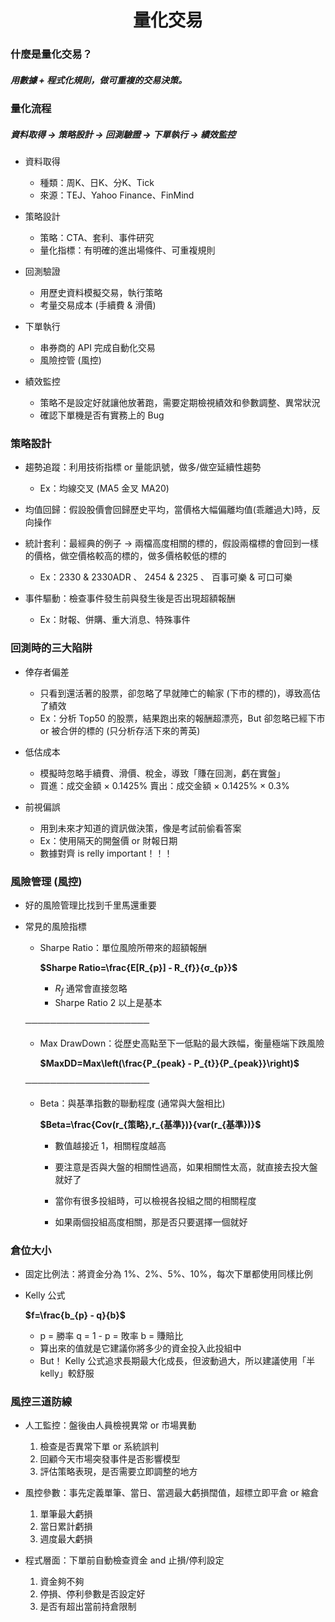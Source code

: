 <h1 align="center">量化交易</h1>

### 什麼是量化交易？

##### 用數據 + 程式化規則，做可重複的交易決策。


### 量化流程

##### 資料取得 → 策略設計 → 回測驗證 → 下單執行 → 績效監控

- 資料取得
    - 種類：周K、日K、分K、Tick
    - 來源：TEJ、Yahoo Finance、FinMind

- 策略設計
    - 策略：CTA、套利、事件研究
    - 量化指標：有明確的進出場條件、可重複規則

- 回測驗證
    - 用歷史資料模擬交易，執行策略
    - 考量交易成本 (手續費 & 滑價)

- 下單執行
    - 串券商的 API 完成自動化交易
    - 風險控管 (風控)

- 績效監控
    - 策略不是設定好就讓他放著跑，需要定期檢視績效和參數調整、異常狀況
    - 確認下單機是否有實務上的 Bug


### 策略設計

- 趨勢追蹤：利用技術指標 or 量能訊號，做多/做空延續性趨勢
    - Ex：均線交叉 (MA5 金叉 MA20)

- 均值回歸：假設股價會回歸歷史平均，當價格大幅偏離均值(乖離過大)時，反向操作

- 統計套利：最經典的例子 → 兩檔高度相關的標的，假設兩檔標的會回到一樣的價格，做空價格較高的標的，做多價格較低的標的
    - Ex：2330 & 2330ADR 、 2454 & 2325 、 百事可樂 & 可口可樂

- 事件驅動：檢查事件發生前與發生後是否出現超額報酬
    - Ex：財報、併購、重大消息、特殊事件

### 回測時的三大陷阱

- 倖存者偏差
    - 只看到還活著的股票，卻忽略了早就陣亡的輸家 (下市的標的)，導致高估了績效
    - Ex：分析 Top50 的股票，結果跑出來的報酬超漂亮，But 卻忽略已經下市 or 被合併的標的 (只分析存活下來的菁英)

- 低估成本
    - 模擬時忽略手續費、滑價、稅金，導致「賺在回測，虧在實盤」
    - 買進：成交金額 × 0.1425%      賣出：成交金額 × 0.1425% × 0.3%

- 前視偏誤
    - 用到未來才知道的資訊做決策，像是考試前偷看答案
    - Ex：使用隔天的開盤價 or 財報日期
    - 數據對齊 is relly important！！！

### 風險管理 (風控)

- 好的風險管理比找到千里馬還重要

- 常見的風險指標
    - Sharpe Ratio：單位風險所帶來的超額報酬

        **$Sharpe Ratio=\frac{E[R_{p}] - R_{f}}{σ_{p}}$**

      - $R_{f}$ 通常會直接忽略
      - Sharpe Ratio 2 以上是基本

    ────────────────────

    - Max DrawDown：從歷史高點至下一低點的最大跌幅，衡量極端下跌風險

        **$MaxDD=Max\left(\frac{P_{peak} - P_{t}}{P_{peak}}\right)$**

    ────────────────────

    - Beta：與基準指數的聯動程度 (通常與大盤相比)

        **$Beta=\frac{Cov(r_{策略},r_{基準})}{var(r_{基準})}$**

        - 數值越接近 1，相關程度越高
        - 要注意是否與大盤的相關性過高，如果相關性太高，就直接去投大盤就好了

        - 當你有很多投組時，可以檢視各投組之間的相關程度
        - 如果兩個投組高度相關，那是否只要選擇一個就好

### 倉位大小

- 固定比例法：將資金分為 1%、2%、5%、10%，每次下單都使用同樣比例

- Kelly 公式

    **$f=\frac{b_{p} - q}{b}$**

    - p = 勝率      q = 1 - p = 敗率        b = 賺賠比
    - 算出來的值就是它建議你將多少的資金投入此投組中
    - But！ Kelly 公式追求長期最大化成長，但波動過大，所以建議使用「半 kelly」較舒服

### 風控三道防線

- 人工監控：盤後由人員檢視異常 or 市場異動

    1. 檢查是否異常下單 or 系統誤判
    2. 回顧今天市場突發事件是否影響模型
    3. 評估策略表現，是否需要立即調整的地方

- 風控參數：事先定義單筆、當日、當週最大虧損闊值，超標立即平倉 or 縮倉

    1. 單筆最大虧損
    2. 當日累計虧損
    3. 週度最大虧損

- 程式層面：下單前自動檢查資金 and 止損/停利設定

    1. 資金夠不夠
    2. 停損、停利參數是否設定好
    3. 是否有超出當前持倉限制